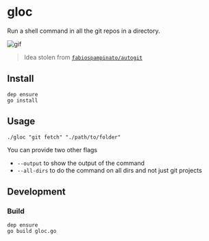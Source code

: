 # gloc

Run a shell command in all the git repos in a directory.

![gif](https://i.imgur.com/Ss2B2kR.gif)


> Idea stolen from [`fabiospampinato/autogit`](https://github.com/fabiospampinato/autogit)


## Install

```
dep ensure
go install
```

## Usage

```
./gloc "git fetch" "./path/to/folder"
```

You can provide two other flags

- `--output` to show the output of the command
- `--all-dirs` to do the command on all dirs and not just git projects

## Development

### Build

```
dep ensure
go build gloc.go
```
